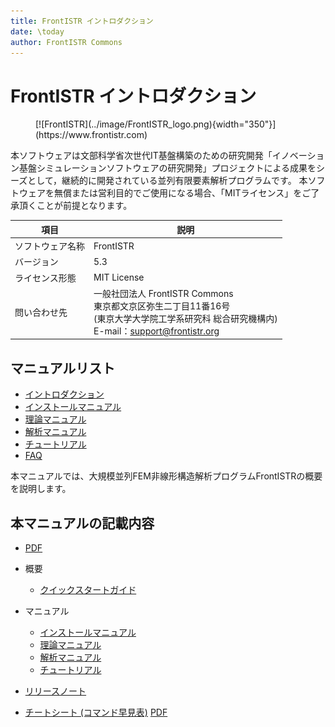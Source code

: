 ```yaml
---
title: FrontISTR イントロダクション
date: \today
author: FrontISTR Commons
---
```


<!-- 表記は FrontISTR ver. 0.0 で統一します -->
# FrontISTR イントロダクション

<figure markdown>
  [![FrontISTR](../image/FrontISTR_logo.png){width="350"}](https://www.frontistr.com)
</figure>

本ソフトウェアは文部科学省次世代IT基盤構築のための研究開発「イノベーション基盤シミュレーションソフトウェアの研究開発」プロジェクトによる成果をシーズとして，継続的に開発されている並列有限要素解析プログラムです。
本ソフトウェアを無償または営利目的でご使用になる場合、「MITライセンス」をご了承頂くことが前提となります。


| 項目             | 説明                                                            |
|------------------|-----------------------------------------------------------------|
| ソフトウェア名称 | FrontISTR                                                       |
| バージョン       | 5.3                                                           |
| ライセンス形態   | MIT License                                                     |
| 問い合わせ先 | 一般社団法人 FrontISTR Commons<br>東京都文京区弥生二丁目11番16号<br>(東京大学大学院工学系研究科 総合研究機構内)<br>E-mail：support@frontistr.org |

## マニュアルリスト

- [イントロダクション](../intro/index.md)
- [インストールマニュアル](../install/index.md)
- [理論マニュアル](../theory/index.md)
- [解析マニュアル](../analysis/index.md)
- [チュートリアル](../tutorial/index.md)
- [FAQ](../faq/index.md)

<!-- ここまでテンプレート -->

本マニュアルでは、大規模並列FEM非線形構造解析プログラムFrontISTRの概要を説明します。

## 本マニュアルの記載内容

- [PDF](intro_ja.pdf)

- 概要
    - [クイックスタートガイド]()
- マニュアル
    - [インストールマニュアル](../install/index.md)
    - [理論マニュアル](../theory/index.md)
    - [解析マニュアル](../analysis/index.md)
    - [チュートリアル](../tutorial/index.md)
- [リリースノート](00_release_note.md)
- [チートシート (コマンド早見表)](00_cheat_sheet.md) [PDF](FrontISTR_cheat_sheet_ja.pdf)


